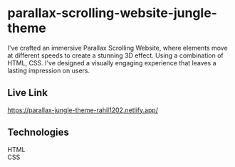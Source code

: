 # parallax-scrolling-website-jungle-theme

I've crafted an immersive Parallax Scrolling Website, where elements move at different speeds to create a stunning 3D effect. Using a combination of HTML, CSS. I've designed a visually engaging experience that leaves a lasting impression on users.

## Live Link
https://parallax-jungle-theme-rahil1202.netlify.app/

## Technologies
 HTML <br>
 CSS
